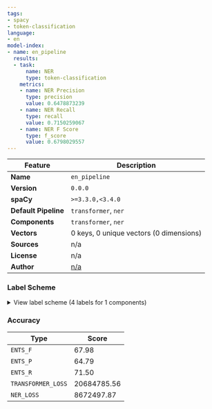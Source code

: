 ```yaml
---
tags:
- spacy
- token-classification
language:
- en
model-index:
- name: en_pipeline
  results:
  - task:
      name: NER
      type: token-classification
    metrics:
    - name: NER Precision
      type: precision
      value: 0.6478873239
    - name: NER Recall
      type: recall
      value: 0.7150259067
    - name: NER F Score
      type: f_score
      value: 0.6798029557
---
```

| Feature | Description |
| --- | --- |
| **Name** | `en_pipeline` |
| **Version** | `0.0.0` |
| **spaCy** | `>=3.3.0,<3.4.0` |
| **Default Pipeline** | `transformer`, `ner` |
| **Components** | `transformer`, `ner` |
| **Vectors** | 0 keys, 0 unique vectors (0 dimensions) |
| **Sources** | n/a |
| **License** | n/a |
| **Author** | [n/a]() |

### Label Scheme

<details>

<summary>View label scheme (4 labels for 1 components)</summary>

| Component | Labels |
| --- | --- |
| **`ner`** | `DIPLOMA`, `DIPLOMA_MAJOR`, `EXPERIENCE`, `SKILLS` |

</details>

### Accuracy

| Type | Score |
| --- | --- |
| `ENTS_F` | 67.98 |
| `ENTS_P` | 64.79 |
| `ENTS_R` | 71.50 |
| `TRANSFORMER_LOSS` | 20684785.56 |
| `NER_LOSS` | 8672497.87 |